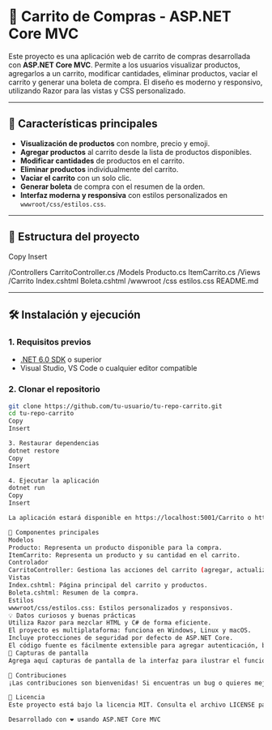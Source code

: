 # 🛒 Carrito de Compras - ASP.NET Core MVC

Este proyecto es una aplicación web de carrito de compras desarrollada con **ASP.NET Core MVC**. Permite a los usuarios visualizar productos, agregarlos a un carrito, modificar cantidades, eliminar productos, vaciar el carrito y generar una boleta de compra. El diseño es moderno y responsivo, utilizando Razor para las vistas y CSS personalizado.

---

## 🚀 Características principales

- **Visualización de productos** con nombre, precio y emoji.
- **Agregar productos** al carrito desde la lista de productos disponibles.
- **Modificar cantidades** de productos en el carrito.
- **Eliminar productos** individualmente del carrito.
- **Vaciar el carrito** con un solo clic.
- **Generar boleta** de compra con el resumen de la orden.
- **Interfaz moderna y responsiva** con estilos personalizados en `wwwroot/css/estilos.css`.

---

## 📁 Estructura del proyecto

Copy
Insert

/Controllers CarritoController.cs /Models Producto.cs ItemCarrito.cs /Views /Carrito Index.cshtml Boleta.cshtml /wwwroot /css estilos.css README.md


---

## 🛠️ Instalación y ejecución

### 1. **Requisitos previos**
- [.NET 6.0 SDK](https://dotnet.microsoft.com/download) o superior
- Visual Studio, VS Code o cualquier editor compatible

### 2. **Clonar el repositorio**
```bash
git clone https://github.com/tu-usuario/tu-repo-carrito.git
cd tu-repo-carrito
Copy
Insert

3. Restaurar dependencias
dotnet restore
Copy
Insert

4. Ejecutar la aplicación
dotnet run
Copy
Insert

La aplicación estará disponible en https://localhost:5001/Carrito o http://localhost:5000/Carrito.

🧩 Componentes principales
Modelos
Producto: Representa un producto disponible para la compra.
ItemCarrito: Representa un producto y su cantidad en el carrito.
Controlador
CarritoController: Gestiona las acciones del carrito (agregar, actualizar, eliminar, vaciar, generar boleta).
Vistas
Index.cshtml: Página principal del carrito y productos.
Boleta.cshtml: Resumen de la compra.
Estilos
wwwroot/css/estilos.css: Estilos personalizados y responsivos.
💡 Datos curiosos y buenas prácticas
Utiliza Razor para mezclar HTML y C# de forma eficiente.
El proyecto es multiplataforma: funciona en Windows, Linux y macOS.
Incluye protecciones de seguridad por defecto de ASP.NET Core.
El código fuente es fácilmente extensible para agregar autenticación, base de datos, o internacionalización.
📸 Capturas de pantalla
Agrega aquí capturas de pantalla de la interfaz para ilustrar el funcionamiento.

🤝 Contribuciones
¡Las contribuciones son bienvenidas! Si encuentras un bug o quieres mejorar la aplicación, abre un issue o haz un pull request.

📄 Licencia
Este proyecto está bajo la licencia MIT. Consulta el archivo LICENSE para más detalles.

Desarrollado con ❤️ usando ASP.NET Core MVC
